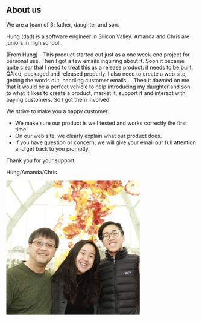 ## About us

We are a team of 3: father, daughter and son.

Hung (dad) is a software engineer in Silicon Valley. Amanda and Chris are juniors in high school.

(From Hung) - This product started out just as a one week-end project for personal use.
Then I got a few emails inquiring about it. Soon it became quite clear that I need to treat this as a release product: 
it needs to be built, QA'ed, packaged and released properly. I also need to create a web site, getting the words out,
handling customer emails ... Then it dawned on me that it would be a perfect vehicle to help introducing my
daughter and son to what it likes to create a product, market it, support it and interact with paying customers. 
So I got them involved.

We strive to make you a happy customer.

* We make sure our product is well tested and works correctly the first time.
* On our web site, we clearly explain what our product does.
* If you have question or concern, we will give your email our full attention and get back to you promptly.

Thank you for your support,

Hung/Amanda/Chris

![Image of Hung/Amanda/Chris](about.jpg)
